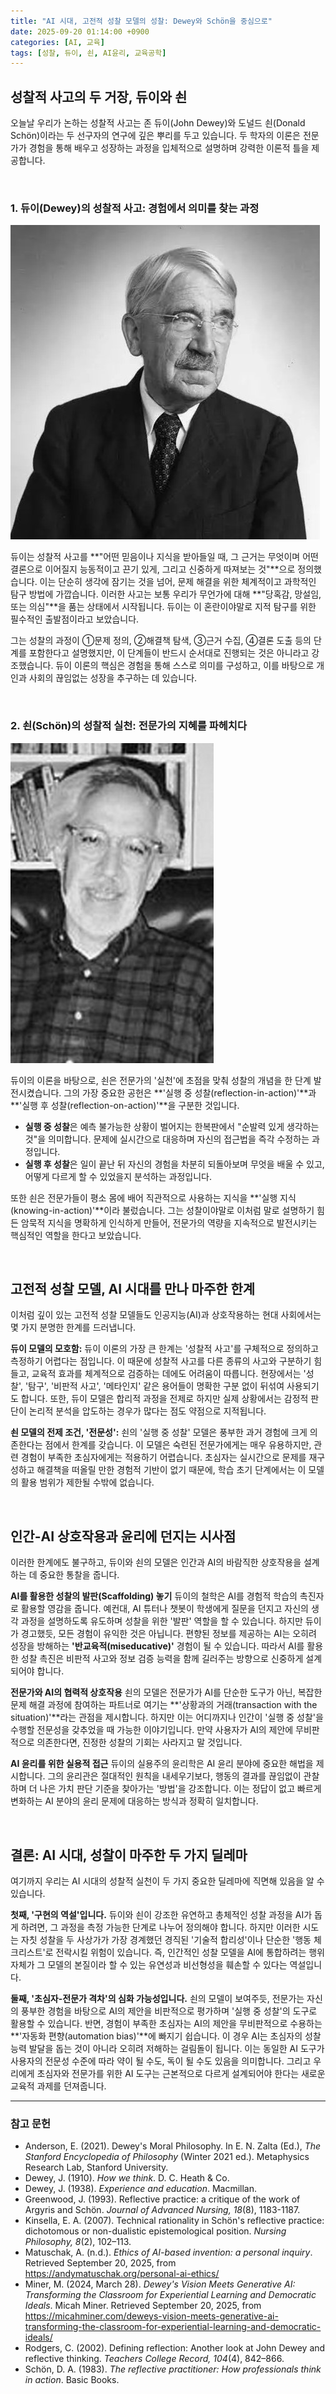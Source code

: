 ```yaml
---
title: "AI 시대, 고전적 성찰 모델의 성찰: Dewey와 Schön을 중심으로"
date: 2025-09-20 01:14:00 +0900
categories: [AI, 교육]
tags: [성찰, 듀이, 쇤, AI윤리, 교육공학]
---
```


## 성찰적 사고의 두 거장, 듀이와 쇤

오늘날 우리가 논하는 성찰적 사고는 존 듀이(John Dewey)와 도널드 쇤(Donald Schön)이라는 두 선구자의 연구에 깊은 뿌리를 두고 있습니다. 두 학자의 이론은 전문가가 경험을 통해 배우고 성장하는 과정을 입체적으로 설명하며 강력한 이론적 틀을 제공합니다.

<br>

### 1. 듀이(Dewey)의 성찰적 사고: 경험에서 의미를 찾는 과정

![1](/assets/Dewey.jpg)

듀이는 성찰적 사고를 **"어떤 믿음이나 지식을 받아들일 때, 그 근거는 무엇이며 어떤 결론으로 이어질지 능동적이고 끈기 있게, 그리고 신중하게 따져보는 것"**으로 정의했습니다. 이는 단순히 생각에 잠기는 것을 넘어, 문제 해결을 위한 체계적이고 과학적인 탐구 방법에 가깝습니다. 이러한 사고는 보통 우리가 무언가에 대해 **"당혹감, 망설임, 또는 의심"**을 품는 상태에서 시작됩니다. 듀이는 이 혼란이야말로 지적 탐구를 위한 필수적인 출발점이라고 보았습니다.

그는 성찰의 과정이 ①문제 정의, ②해결책 탐색, ③근거 수집, ④결론 도출 등의 단계를 포함한다고 설명했지만, 이 단계들이 반드시 순서대로 진행되는 것은 아니라고 강조했습니다. 듀이 이론의 핵심은 경험을 통해 스스로 의미를 구성하고, 이를 바탕으로 개인과 사회의 끊임없는 성장을 추구하는 데 있습니다.

<br>

### 2. 쇤(Schön)의 성찰적 실천: 전문가의 지혜를 파헤치다

![2](/assets/Schon.jpg)

듀이의 이론을 바탕으로, 쇤은 전문가의 '실천'에 초점을 맞춰 성찰의 개념을 한 단계 발전시켰습니다. 그의 가장 중요한 공헌은 **'실행 중 성찰(reflection-in-action)'**과 **'실행 후 성찰(reflection-on-action)'**을 구분한 것입니다.

* **실행 중 성찰**은 예측 불가능한 상황이 벌어지는 한복판에서 "순발력 있게 생각하는 것"을 의미합니다. 문제에 실시간으로 대응하며 자신의 접근법을 즉각 수정하는 과정입니다.
* **실행 후 성찰**은 일이 끝난 뒤 자신의 경험을 차분히 되돌아보며 무엇을 배울 수 있고, 어떻게 다르게 할 수 있었을지 분석하는 과정입니다.

또한 쇤은 전문가들이 평소 몸에 배어 직관적으로 사용하는 지식을 **'실행 지식(knowing-in-action)'**이라 불렀습니다. 그는 성찰이야말로 이처럼 말로 설명하기 힘든 암묵적 지식을 명확하게 인식하게 만들어, 전문가의 역량을 지속적으로 발전시키는 핵심적인 역할을 한다고 보았습니다.

<br>

## 고전적 성찰 모델, AI 시대를 만나 마주한 한계

이처럼 깊이 있는 고전적 성찰 모델들도 인공지능(AI)과 상호작용하는 현대 사회에서는 몇 가지 분명한 한계를 드러냅니다.

**듀이 모델의 모호함:** 듀이 이론의 가장 큰 한계는 '성찰적 사고'를 구체적으로 정의하고 측정하기 어렵다는 점입니다. 이 때문에 성찰적 사고를 다른 종류의 사고와 구분하기 힘들고, 교육적 효과를 체계적으로 검증하는 데에도 어려움이 따릅니다. 현장에서는 '성찰', '탐구', '비판적 사고', '메타인지' 같은 용어들이 명확한 구분 없이 뒤섞여 사용되기도 합니다. 또한, 듀이 모델은 합리적 과정을 전제로 하지만 실제 상황에서는 감정적 판단이 논리적 분석을 압도하는 경우가 많다는 점도 약점으로 지적됩니다.

**쇤 모델의 전제 조건, '전문성':** 쇤의 '실행 중 성찰' 모델은 풍부한 과거 경험에 크게 의존한다는 점에서 한계를 갖습니다. 이 모델은 숙련된 전문가에게는 매우 유용하지만, 관련 경험이 부족한 초심자에게는 적용하기 어렵습니다. 초심자는 실시간으로 문제를 재구성하고 해결책을 떠올릴 만한 경험적 기반이 없기 때문에, 학습 초기 단계에서는 이 모델의 활용 범위가 제한될 수밖에 없습니다.

<br>

## 인간-AI 상호작용과 윤리에 던지는 시사점

이러한 한계에도 불구하고, 듀이와 쇤의 모델은 인간과 AI의 바람직한 상호작용을 설계하는 데 중요한 통찰을 줍니다.

**AI를 활용한 성찰의 발판(Scaffolding) 놓기**
듀이의 철학은 AI를 경험적 학습의 촉진자로 활용할 영감을 줍니다. 예컨대, AI 튜터나 챗봇이 학생에게 질문을 던지고 자신의 생각 과정을 설명하도록 유도하며 성찰을 위한 '발판' 역할을 할 수 있습니다. 하지만 듀이가 경고했듯, 모든 경험이 유익한 것은 아닙니다. 편향된 정보를 제공하는 AI는 오히려 성장을 방해하는 **'반교육적(miseducative)'** 경험이 될 수 있습니다. 따라서 AI를 활용한 성찰 촉진은 비판적 사고와 정보 검증 능력을 함께 길러주는 방향으로 신중하게 설계되어야 합니다.

**전문가와 AI의 협력적 상호작용**
쇤의 모델은 전문가가 AI를 단순한 도구가 아닌, 복잡한 문제 해결 과정에 참여하는 파트너로 여기는 **'상황과의 거래(transaction with the situation)'**라는 관점을 제시합니다. 하지만 이는 어디까지나 인간이 '실행 중 성찰'을 수행할 전문성을 갖추었을 때 가능한 이야기입니다. 만약 사용자가 AI의 제안에 무비판적으로 의존한다면, 진정한 성찰의 기회는 사라지고 말 것입니다.

**AI 윤리를 위한 실용적 접근**
듀이의 실용주의 윤리학은 AI 윤리 분야에 중요한 해법을 제시합니다. 그의 윤리관은 절대적인 원칙을 내세우기보다, 행동의 결과를 끊임없이 관찰하며 더 나은 가치 판단 기준을 찾아가는 '방법'을 강조합니다. 이는 정답이 없고 빠르게 변화하는 AI 분야의 윤리 문제에 대응하는 방식과 정확히 일치합니다.

<br>

## 결론: AI 시대, 성찰이 마주한 두 가지 딜레마

여기까지 우리는 AI 시대의 성찰적 실천이 두 가지 중요한 딜레마에 직면해 있음을 알 수 있습니다.

**첫째, '구현의 역설'입니다.**
듀이와 쇤이 강조한 유연하고 총체적인 성찰 과정을 AI가 돕게 하려면, 그 과정을 측정 가능한 단계로 나누어 정의해야 합니다. 하지만 이러한 시도는 자칫 성찰을 두 사상가가 가장 경계했던 경직된 '기술적 합리성'이나 단순한 '행동 체크리스트'로 전락시킬 위험이 있습니다. 즉, 인간적인 성찰 모델을 AI에 통합하려는 행위 자체가 그 모델의 본질이라 할 수 있는 유연성과 비선형성을 훼손할 수 있다는 역설입니다.

**둘째, '초심자-전문가 격차'의 심화 가능성입니다.**
쇤의 모델이 보여주듯, 전문가는 자신의 풍부한 경험을 바탕으로 AI의 제안을 비판적으로 평가하며 '실행 중 성찰'의 도구로 활용할 수 있습니다. 반면, 경험이 부족한 초심자는 AI의 제안을 무비판적으로 수용하는 **'자동화 편향(automation bias)'**에 빠지기 쉽습니다. 이 경우 AI는 초심자의 성찰 능력 발달을 돕는 것이 아니라 오히려 저해하는 걸림돌이 됩니다. 이는 동일한 AI 도구가 사용자의 전문성 수준에 따라 약이 될 수도, 독이 될 수도 있음을 의미합니다. 그리고 우리에게 초심자와 전문가를 위한 AI 도구는 근본적으로 다르게 설계되어야 한다는 새로운 교육적 과제를 던져줍니다.

---

### 참고 문헌

* Anderson, E. (2021). Dewey's Moral Philosophy. In E. N. Zalta (Ed.), *The Stanford Encyclopedia of Philosophy* (Winter 2021 ed.). Metaphysics Research Lab, Stanford University.
* Dewey, J. (1910). *How we think*. D. C. Heath & Co.
* Dewey, J. (1938). *Experience and education*. Macmillan.
* Greenwood, J. (1993). Reflective practice: a critique of the work of Argyris and Schön. *Journal of Advanced Nursing, 18*(8), 1183-1187.
* Kinsella, E. A. (2007). Technical rationality in Schön's reflective practice: dichotomous or non-dualistic epistemological position. *Nursing Philosophy, 8*(2), 102–113.
* Matuschak, A. (n.d.). *Ethics of AI-based invention: a personal inquiry*. Retrieved September 20, 2025, from https://andymatuschak.org/personal-ai-ethics/
* Miner, M. (2024, March 28). *Dewey's Vision Meets Generative AI: Transforming the Classroom for Experiential Learning and Democratic Ideals*. Micah Miner. Retrieved September 20, 2025, from https://micahminer.com/deweys-vision-meets-generative-ai-transforming-the-classroom-for-experiential-learning-and-democratic-ideals/
* Rodgers, C. (2002). Defining reflection: Another look at John Dewey and reflective thinking. *Teachers College Record, 104*(4), 842–866.
* Schön, D. A. (1983). *The reflective practitioner: How professionals think in action*. Basic Books.
